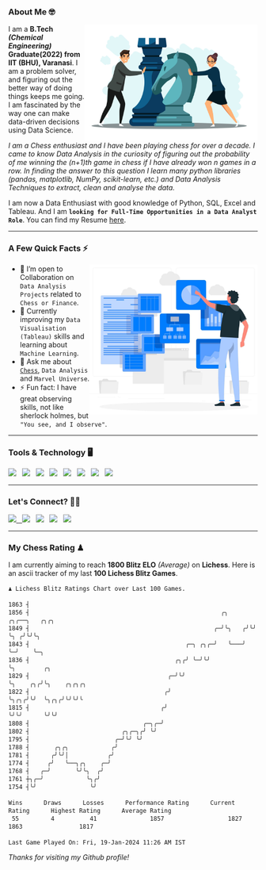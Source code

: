 ### About Me 🤓
<img align="right" alt="Coding" width="350" src="https://github.com/Laxman-Lakhan/Laxman-Lakhan/blob/master/Assets/Chess_Vector.jpg">   

I am a **B.Tech** _**(Chemical Engineering)**_ **Graduate(2022) from IIT (BHU), Varanasi**. I am a problem solver, and figuring out the better way of doing things keeps me going. I am fascinated by the way one can make data-driven decisions using Data Science. 

_I am a Chess enthusiast and I have been playing chess for over a decade. I came to know Data Analysis in the curiosity of figuring out the probability of me winning the (n+1)th game in chess if I have already won n games in a row. In finding the answer to this question I learn many python libraries (pandas, matplotlib, NumPy, scikit-learn, etc.) and Data Analysis Techniques to extract, clean and analyse the data._

I am now a Data Enthusiast with good knowledge of Python, SQL, Excel and Tableau. And I am **`looking for Full-Time Opportunities in a Data Analyst Role`**. You can find my Resume
 [here](https://drive.google.com/file/d/1UIOoogRLj5eGQFQBkuvMmTISZVdl2Ok7/view?usp=sharing).


---

### A Few Quick Facts ⚡️
<img align="right" alt="Coding" width="340" src="https://github.com/Laxman-Lakhan/Laxman-Lakhan/blob/master/Assets/Data_Vector.jpg">   

- 🤝 I’m open to Collaboration on `Data Analysis Projects` related to `Chess or Finance`.
- 📖 Currently improving my `Data Visualisation (Tableau)` skills and learning about `Machine Learning`.
- 💬 Ask me about [`Chess`](https://lichess.org/@/YourKingIsInDanger), `Data Analysis` and `Marvel Universe`.
- ⚡️ Fun fact: I have great observing skills, not like sherlock holmes, but `"You see, and I observe"`.

---
### Tools & Technology 🖥

<img src="https://img.shields.io/badge/Python-white?logo=Python&logoColor=ColorName&style=ShieldStyle" /> &nbsp;
<img src="https://img.shields.io/badge/MySQL-white?logo=MySQL&logoColor=ColorName&style=ShieldStyle" /> &nbsp;
<img src="https://img.shields.io/badge/Tableau-white?logo=Tableau&logoColor=ColorName&style=ShieldStyle" /> &nbsp;
<img src="https://img.shields.io/badge/Excel-white?logo=Microsoft+Excel&logoColor=196F3D&style=ShieldStyle" /> &nbsp;
<img src="https://img.shields.io/badge/Jupyter-white?logo=Jupyter&logoColor=ColorName&style=ShieldStyle" /> &nbsp;
<img src="https://img.shields.io/badge/pandas-white?logo=Pandas&logoColor=000080&style=ShieldStyle" /> &nbsp;
<img src="https://img.shields.io/badge/numpy-white?logo=Numpy&logoColor=85C1E9&style=ShieldStyle" /> &nbsp;
<img src="https://img.shields.io/badge/scikit learn-white?logo=Scikit+Learn&logoColor=ColorName&style=ShieldStyle" /> &nbsp;



---

### Let's Connect? 🫳🏻

<a href="mailto:laxmansingh.lakhan@gmail.com"> <img src="https://img.icons8.com/fluent/48/000000/gmail.png" width="3.5%"/> &nbsp;
[<img src="https://img.icons8.com/color/48/000000/linkedin.png" width="3.5%"/>](https://www.linkedin.com/in/laxman-lakhan/)  &nbsp;
[<img src="https://img.icons8.com/fluent/48/000000/facebook-new.png" width="3.5%"/>](https://www.facebook.com/s.laxmanlakhan/)  &nbsp;
[<img src="https://img.icons8.com/fluent/48/000000/instagram-new.png" width="3.5%"/>](https://www.instagram.com/laxman.lakhan/)  &nbsp;
[<img src="https://img.icons8.com/color/48/000000/twitter.png" width="3.5%"/>](https://twitter.com/laxman__lakhan)  &nbsp;

 ---
  
### My Chess Rating ♟
  
I am currently aiming to reach **1800 Blitz ELO** *(Average)* on **Lichess**. Here is an ascii tracker of my last **100 Lichess Blitz Games**.

  ```
  ♟︎ 𝙻𝚒𝚌𝚑𝚎𝚜𝚜 𝙱𝚕𝚒𝚝𝚣 𝚁𝚊𝚝𝚒𝚗𝚐𝚜 𝙲𝚑𝚊𝚛𝚝 𝚘𝚟𝚎𝚛 𝙻𝚊𝚜𝚝 𝟷00 𝙶𝚊𝚖𝚎𝚜.
  
1863 ┤
1856 ┤                                                      ╭╮     ╭╮╭──╮   ╭╮╭╮
1849 ┤                                                    ╭─╯╰╮   ╭╯╰╯  ╰╮ ╭╯╰╯╰╮
1843 ┤                                            ╭─╮ ╭╮╭─╯   ╰───╯      ╰─╯    ╰─╮
1836 ┤                                         ╭╮╭╯ ╰─╯╰╯                         ╰╮        ╭╮
1829 ┤                                       ╭─╯╰╯                                 ╰╮    ╭╮╭╯╰╮    ╭╮╭╮╭╮
1822 ┤                                      ╭╯                                      ╰╮╭╮╭╯╰╯  ╰╮╭╮╭╯╰╯╰╯╰
1815 ┤                                     ╭╯                                        ╰╯╰╯      ╰╯╰╯
1808 ┤                                ╭─╮╭─╯
1802 ┤                          ╭╮╭─╮╭╯ ╰╯
1795 ┤                        ╭─╯╰╯ ╰╯
1788 ┤       ╭╮╭╮            ╭╯
1781 ┤      ╭╯╰╯│           ╭╯
1774 ┤     ╭╯   ╰──╮╭╮    ╭─╯
1768 ┤   ╭─╯       ╰╯╰╮  ╭╯
1761 ┼╮╭─╯            ╰╮╭╯
1754 ┤╰╯               ╰╯ 

Wins      Draws      Losses      Performance Rating      Current Rating      Highest Rating      Average Rating
   55         4          41               1857                  1827                1863                1817     

Last Game Played On: Fri, 19-Jan-2024 11:26 AM IST
  ```
  
  
*Thanks for visiting my Github profile!*
